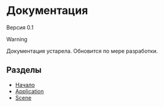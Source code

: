 # Документация

Версия 0.1

> [!WARNING]
> Документация устарела.
> Обновится по мере разработки. 

## Разделы

- [Начало](beginning.md)
- [Application](application.md)
- [Scene](scene.md)